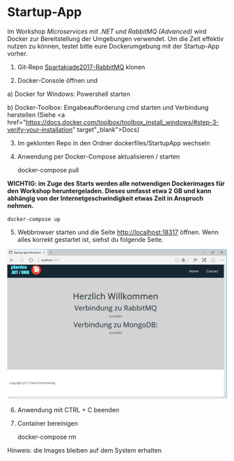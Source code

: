 # Startup-App

Im Workshop <i>Microservices mit .NET und RabbitMQ (Advanced)</i> wird Docker zur Bereitstellung der Umgebungen verwendet.
Um die Zeit effektiv nutzen zu können, testet bitte eure Dockerumgebung mit der Startup-App vorher.

1) Git-Repo <a href="https://github.com/fpommerening/Spartakiade2017-RabbitMQ.git">Spartakiade2017-RabbitMQ</a> klonen 

2) Docker-Console öffnen und

  a) Docker for Windows: Powershell starten

  b) Docker-Toolbox: Eingabeaufforderung cmd starten und Verbindung herstellen (Siehe <a href="https://docs.docker.com/toolbox/toolbox_install_windows/#step-3-verify-your-installation" target"_blank">Docs</a>)

3) Im geklonten Repo in den Ordner dockerfiles/StartupApp wechseln

4) Anwendung per Docker-Compose aktualisieren / starten 

	docker-compose pull

<b> WICHTIG: im Zuge des Starts werden alle notwendigen Dockerimages für den Workshop heruntergeladen. Dieses umfasst etwa 2 GB und kann abhängig von der Internetgeschwindigkeit etwas Zeit in Anspruch nehmen.</b>
	
	docker-compose up

5) Webbrowser starten und die Seite <a href ="http://localhost:18317">http://localhost:18317</a> öffnen. 
Wenn alles korrekt gestartet ist, siehst du folgende Seite.
<img src="images/startupApp.PNG" alt="Screenshot Startup-App"/>

6) Anwendung mit CTRL + C beenden

7) Container bereinigen 

	docker-compose rm
	
Hinweis: die Images bleiben auf dem System erhalten
